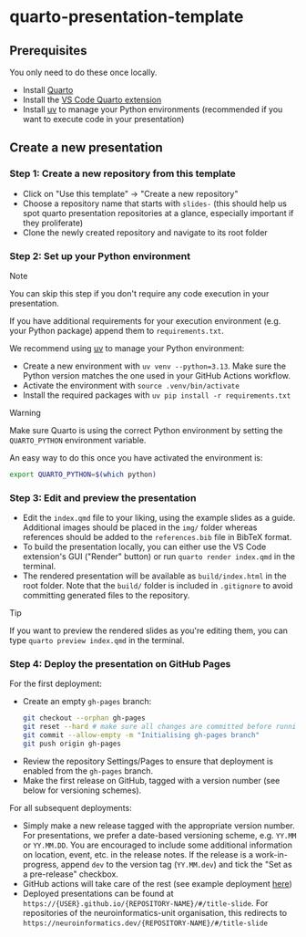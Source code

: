 # quarto-presentation-template

## Prerequisites

You only need to do these once locally. 
* Install [Quarto](https://quarto.org/docs/get-started/)
* Install the [VS Code Quarto extension](https://quarto.org/docs/get-started/hello/vscode.html)
* Install [uv](https://docs.astral.sh/uv/) to manage your Python environments (recommended if you want to execute code in your presentation)

## Create a new presentation

### Step 1: Create a new repository from this template
* Click on "Use this template" -> "Create a new repository"
* Choose a repository name that starts with `slides-` (this should help us spot quarto presentation repositories at a glance, especially important if they proliferate)
* Clone the newly created repository and navigate to its root folder

### Step 2: Set up your Python environment

> [!note]
> You can skip this step if you don't require any code execution in your presentation.

If you have additional requirements for your execution environment (e.g. your Python package) append them to `requirements.txt`.

We recommend using [uv](https://uv.sh/) to manage your Python environment:
* Create a new environment with `uv venv --python=3.13`. Make sure the Python version matches the one used in your GitHub Actions workflow.
* Activate the environment with `source .venv/bin/activate` 
* Install the required packages with `uv pip install -r requirements.txt`

> [!warning]
> Make sure Quarto is using the correct Python environment 
> by setting the `QUARTO_PYTHON` environment variable.
> 
> An easy way to do this once you have activated the environment is:
> ```sh
> export QUARTO_PYTHON=$(which python)
> ```

### Step 3: Edit and preview the presentation

* Edit the `index.qmd` file to your liking, using the example slides as a guide. Additional images should be placed in the `img/` folder whereas references should be added to the `references.bib` file in BibTeX format.
* To build the presentation locally, you can either use the VS Code extension's GUI ("Render" button) or run `quarto render index.qmd` in the terminal.
* The rendered presentation will be available as `build/index.html` in the root folder. Note that the `build/` folder is included in `.gitignore` to avoid committing generated files to the repository.

> [!tip]
> If you want to preview the rendered slides as you're editing them, you can type `quarto preview index.qmd` in the terminal.

### Step 4: Deploy the presentation on GitHub Pages

For the first deployment:

* Create an empty `gh-pages` branch:
  ```sh
  git checkout --orphan gh-pages
  git reset --hard # make sure all changes are committed before running this!
  git commit --allow-empty -m "Initialising gh-pages branch"
  git push origin gh-pages
  ```
* Review the repository Settings/Pages to ensure that deployment is enabled from the `gh-pages` branch.
* Make the first release on GitHub, tagged with a version number (see below for versioning schemes).

For all subsequent deployments:
* Simply make a new release tagged with the appropriate version number. For presentations, we prefer a date-based versioning scheme, e.g. `YY.MM` or `YY.MM.DD`. You are encouraged to include some additional information on location, event, etc. in the release notes. If the release is a work-in-progress, append `dev` to the version tag (`YY.MM.dev`) and tick the "Set as a pre-release" checkbox.
* GitHub actions will take care of the rest (see example deployment [here](https://neuroinformatics-unit.github.io/quarto-presentation-template/#/title-slide))
* Deployed presentations can be found at `https://{USER}.github.io/{REPOSITORY-NAME}/#/title-slide`. For repositories of the neuroinformatics-unit organisation, this redirects to `https://neuroinformatics.dev/{REPOSITORY-NAME}/#/title-slide`
